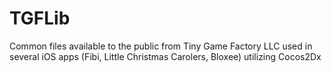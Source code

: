 # TGFLib
Common files available to the public from Tiny Game Factory LLC used in several iOS apps (Fibi, Little Christmas Carolers, Bloxee) utilizing Cocos2Dx

